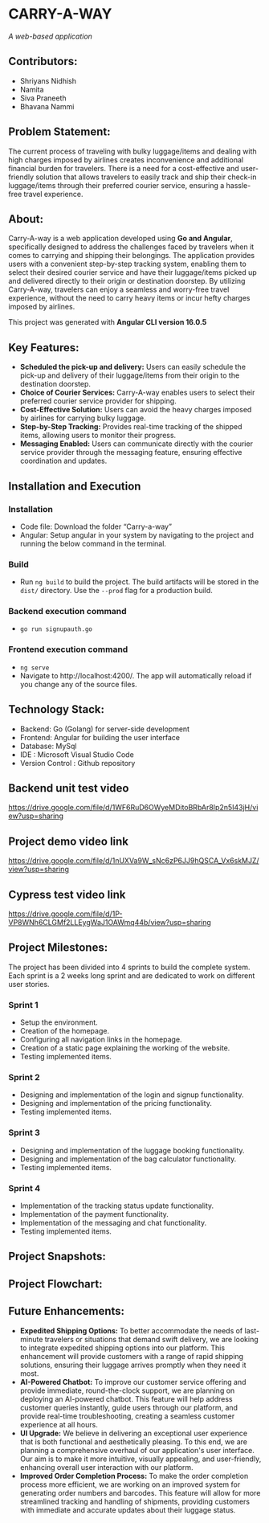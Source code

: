 # CARRY-A-WAY
*A web-based application*

## Contributors:
* Shriyans Nidhish 
* Namita 
* Siva Praneeth 
* Bhavana Nammi 

## Problem Statement:
The current process of traveling with bulky luggage/items and dealing with high charges imposed by airlines creates inconvenience and additional financial burden for travelers. There is a need for a cost-effective and user-friendly solution that allows travelers to easily track and ship their check-in luggage/items through their preferred courier service, ensuring a hassle-free travel experience.

## About:
Carry-A-way is a web application developed using **Go and Angular**, specifically designed to address the challenges faced by travelers when it comes to carrying and shipping their belongings. The application provides users with a convenient step-by-step tracking system, enabling them to select their desired courier service and have their luggage/items picked up and delivered directly to their origin or destination doorstep. By utilizing Carry-A-way, travelers can enjoy a seamless and worry-free travel experience, without the need to carry heavy items or incur hefty charges imposed by airlines.

This project was generated with **Angular CLI version 16.0.5**

## Key Features:
* **Scheduled the pick-up and delivery:** Users can easily schedule the pick-up and delivery of their luggage/items from their origin to the destination doorstep.
* **Choice of Courier Services:** Carry-A-way enables users to select their preferred courier service provider for shipping.
* **Cost-Effective Solution:** Users can avoid the heavy charges imposed by airlines for carrying bulky luggage.
* **Step-by-Step Tracking:** Provides real-time tracking of the shipped items, allowing users to monitor their progress.
* **Messaging Enabled:** Users can communicate directly with the courier service provider through the messaging feature, ensuring effective coordination and updates.

## Installation and Execution
### Installation
* Code file: Download the folder “Carry-a-way”
* Angular: Setup angular in your system by navigating to the project and running the below command in the terminal.

### Build
* Run `ng build` to build the project. The build artifacts will be stored in the `dist/` directory. Use the `--prod` flag for a production build.
### Backend execution command
* `go run signupauth.go`
### Frontend execution command
* `ng serve`
* Navigate to http://localhost:4200/. The app will automatically reload if you change any of the source files.

## Technology Stack:
* Backend: Go (Golang) for server-side development
* Frontend: Angular for building the user interface
* Database: MySql
* IDE : Microsoft Visual Studio Code
* Version Control : Github repository

## Backend unit test video
https://drive.google.com/file/d/1WF6RuD6OWyeMDitoBRbAr8Ip2n5I43jH/view?usp=sharing<br/>

## Project demo video link
https://drive.google.com/file/d/1nUXVa9W_sNc6zP6JJ9hQSCA_Vx6skMJZ/view?usp=sharing

## Cypress test video link
https://drive.google.com/file/d/1P-VP8WNh6CLGMf2LLEygWaJ1OAWmq44b/view?usp=sharing

## Project Milestones:
The project has been divided into 4 sprints to build the complete system. Each sprint is a 2 weeks long sprint and are dedicated to work on different user stories.

### Sprint 1
* Setup the environment. 
* Creation of the homepage.
* Configuring all navigation links in the homepage.
* Creation of a static page explaining the working of the website.
* Testing implemented items.

### Sprint 2
* Designing and implementation of the login and signup functionality.
* Designing and implementation of the pricing functionality.
* Testing implemented items.

### Sprint 3
* Designing and implementation of the luggage booking functionality.
* Designing and implementation of the bag calculator functionality.
* Testing implemented items.

### Sprint 4
* Implementation of the tracking status update functionality.
* Implementation of the payment functionality.
* Implementation of the messaging and chat functionality.
* Testing implemented items.
## Project Snapshots:
## Project Flowchart:
## Future Enhancements:
* **Expedited Shipping Options:** To better accommodate the needs of last-minute travelers or situations that demand swift delivery, we are looking to integrate expedited shipping options into our platform. This enhancement will provide customers with a range of rapid shipping solutions, ensuring their luggage arrives promptly when they need it most.
* **AI-Powered Chatbot:** To improve our customer service offering and provide immediate, round-the-clock support, we are planning on deploying an AI-powered chatbot. This feature will help address customer queries instantly, guide users through our platform, and provide real-time troubleshooting, creating a seamless customer experience at all hours.
* **UI Upgrade:** We believe in delivering an exceptional user experience that is both functional and aesthetically pleasing. To this end, we are planning a comprehensive overhaul of our application's user interface. Our aim is to make it more intuitive, visually appealing, and user-friendly, enhancing overall user interaction with our platform.
* **Improved Order Completion Process:** To make the order completion process more efficient, we are working on an improved system for generating order numbers and barcodes. This feature will allow for more streamlined tracking and handling of shipments, providing customers with immediate and accurate updates about their luggage status.


